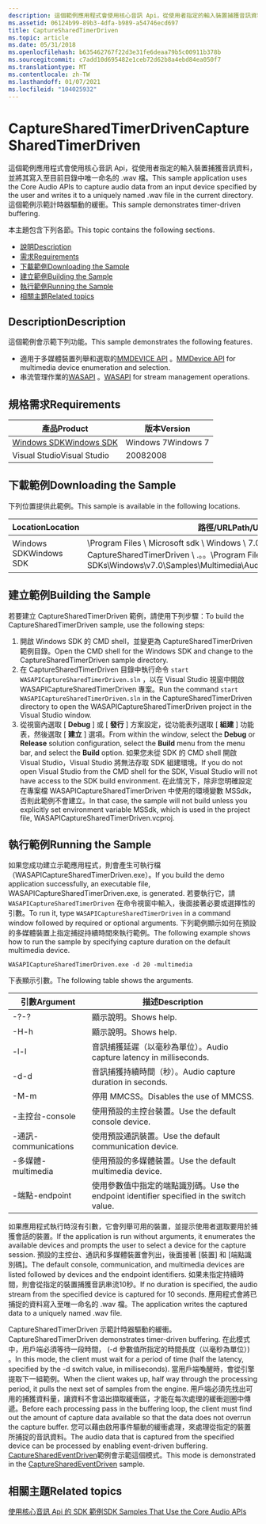 ```yaml
---
description: 這個範例應用程式會使用核心音訊 Api，從使用者指定的輸入裝置捕獲音訊資料，並將其寫入至目前目錄中唯一命名的 .wav 檔。 這個範例示範計時器驅動的緩衝。
ms.assetid: 06124b99-89b3-4dfa-b989-a54746ecd697
title: CaptureSharedTimerDriven
ms.topic: article
ms.date: 05/31/2018
ms.openlocfilehash: b635462767f22d3e31fe6deaa79b5c00911b378b
ms.sourcegitcommit: c7add10d695482e1ceb72d62b8a4ebd84ea050f7
ms.translationtype: MT
ms.contentlocale: zh-TW
ms.lasthandoff: 01/07/2021
ms.locfileid: "104025932"
---
```

# <a name="capturesharedtimerdriven"></a><span data-ttu-id="0b325-104">CaptureSharedTimerDriven</span><span class="sxs-lookup"><span data-stu-id="0b325-104">CaptureSharedTimerDriven</span></span>

<span data-ttu-id="0b325-105">這個範例應用程式會使用核心音訊 Api，從使用者指定的輸入裝置捕獲音訊資料，並將其寫入至目前目錄中唯一命名的 .wav 檔。</span><span class="sxs-lookup"><span data-stu-id="0b325-105">This sample application uses the Core Audio APIs to capture audio data from an input device specified by the user and writes it to a uniquely named .wav file in the current directory.</span></span> <span data-ttu-id="0b325-106">這個範例示範計時器驅動的緩衝。</span><span class="sxs-lookup"><span data-stu-id="0b325-106">This sample demonstrates timer-driven buffering.</span></span>

<span data-ttu-id="0b325-107">本主題包含下列各節。</span><span class="sxs-lookup"><span data-stu-id="0b325-107">This topic contains the following sections.</span></span>

-   [<span data-ttu-id="0b325-108">說明</span><span class="sxs-lookup"><span data-stu-id="0b325-108">Description</span></span>](#description)
-   [<span data-ttu-id="0b325-109">需求</span><span class="sxs-lookup"><span data-stu-id="0b325-109">Requirements</span></span>](#requirements)
-   [<span data-ttu-id="0b325-110">下載範例</span><span class="sxs-lookup"><span data-stu-id="0b325-110">Downloading the Sample</span></span>](#downloading-the-sample)
-   [<span data-ttu-id="0b325-111">建立範例</span><span class="sxs-lookup"><span data-stu-id="0b325-111">Building the Sample</span></span>](#building-the-sample)
-   [<span data-ttu-id="0b325-112">執行範例</span><span class="sxs-lookup"><span data-stu-id="0b325-112">Running the Sample</span></span>](#running-the-sample)
-   [<span data-ttu-id="0b325-113">相關主題</span><span class="sxs-lookup"><span data-stu-id="0b325-113">Related topics</span></span>](#related-topics)

## <a name="description"></a><span data-ttu-id="0b325-114">Description</span><span class="sxs-lookup"><span data-stu-id="0b325-114">Description</span></span>

<span data-ttu-id="0b325-115">這個範例會示範下列功能。</span><span class="sxs-lookup"><span data-stu-id="0b325-115">This sample demonstrates the following features.</span></span>

-   <span data-ttu-id="0b325-116">適用于多媒體裝置列舉和選取的[MMDEVICE API](mmdevice-api.md) 。</span><span class="sxs-lookup"><span data-stu-id="0b325-116">[MMDevice API](mmdevice-api.md) for multimedia device enumeration and selection.</span></span>
-   <span data-ttu-id="0b325-117">串流管理作業的[WASAPI](wasapi.md) 。</span><span class="sxs-lookup"><span data-stu-id="0b325-117">[WASAPI](wasapi.md) for stream management operations.</span></span>

## <a name="requirements"></a><span data-ttu-id="0b325-118">規格需求</span><span class="sxs-lookup"><span data-stu-id="0b325-118">Requirements</span></span>



| <span data-ttu-id="0b325-119">產品</span><span class="sxs-lookup"><span data-stu-id="0b325-119">Product</span></span>                                                        | <span data-ttu-id="0b325-120">版本</span><span class="sxs-lookup"><span data-stu-id="0b325-120">Version</span></span>   |
|----------------------------------------------------------------|-----------|
| [<span data-ttu-id="0b325-121">Windows SDK</span><span class="sxs-lookup"><span data-stu-id="0b325-121">Windows SDK</span></span>](https://msdn.microsoft.com/windowsvista/bb980924.aspx) | <span data-ttu-id="0b325-122">Windows 7</span><span class="sxs-lookup"><span data-stu-id="0b325-122">Windows 7</span></span> |
| <span data-ttu-id="0b325-123">Visual Studio</span><span class="sxs-lookup"><span data-stu-id="0b325-123">Visual Studio</span></span>                                                  | <span data-ttu-id="0b325-124">2008</span><span class="sxs-lookup"><span data-stu-id="0b325-124">2008</span></span>      |



 

## <a name="downloading-the-sample"></a><span data-ttu-id="0b325-125">下載範例</span><span class="sxs-lookup"><span data-stu-id="0b325-125">Downloading the Sample</span></span>

<span data-ttu-id="0b325-126">下列位置提供此範例。</span><span class="sxs-lookup"><span data-stu-id="0b325-126">This sample is available in the following locations.</span></span>



| <span data-ttu-id="0b325-127">Location</span><span class="sxs-lookup"><span data-stu-id="0b325-127">Location</span></span>    | <span data-ttu-id="0b325-128">路徑/URL</span><span class="sxs-lookup"><span data-stu-id="0b325-128">Path/URL</span></span>                                                                                                  |
|-------------|-----------------------------------------------------------------------------------------------------------|
| <span data-ttu-id="0b325-129">Windows SDK</span><span class="sxs-lookup"><span data-stu-id="0b325-129">Windows SDK</span></span> | <span data-ttu-id="0b325-130">\\Program Files \\ Microsoft sdk \\ Windows \\ 7.0 \\ 範例 \\ 多媒體 \\ 音訊 \\ CaptureSharedTimerDriven \\ .。。</span><span class="sxs-lookup"><span data-stu-id="0b325-130">\\Program Files\\Microsoft SDKs\\Windows\\v7.0\\Samples\\Multimedia\\Audio\\CaptureSharedTimerDriven\\...</span></span> |



 

## <a name="building-the-sample"></a><span data-ttu-id="0b325-131">建立範例</span><span class="sxs-lookup"><span data-stu-id="0b325-131">Building the Sample</span></span>

<span data-ttu-id="0b325-132">若要建立 CaptureSharedTimerDriven 範例，請使用下列步驟：</span><span class="sxs-lookup"><span data-stu-id="0b325-132">To build the CaptureSharedTimerDriven sample, use the following steps:</span></span>

1.  <span data-ttu-id="0b325-133">開啟 Windows SDK 的 CMD shell，並變更為 CaptureSharedTimerDriven 範例目錄。</span><span class="sxs-lookup"><span data-stu-id="0b325-133">Open the CMD shell for the Windows SDK and change to the CaptureSharedTimerDriven sample directory.</span></span>
2.  <span data-ttu-id="0b325-134">在 CaptureSharedTimerDriven 目錄中執行命令 `start WASAPICaptureSharedTimerDriven.sln` ，以在 Visual Studio 視窗中開啟 WASAPICaptureSharedTimerDriven 專案。</span><span class="sxs-lookup"><span data-stu-id="0b325-134">Run the command `start WASAPICaptureSharedTimerDriven.sln` in the CaptureSharedTimerDriven directory to open the WASAPICaptureSharedTimerDriven project in the Visual Studio window.</span></span>
3.  <span data-ttu-id="0b325-135">從視窗內選取 [ **Debug** ] 或 [ **發行** ] 方案設定，從功能表列選取 [ **組建** ] 功能表，然後選取 [ **建立** ] 選項。</span><span class="sxs-lookup"><span data-stu-id="0b325-135">From within the window, select the **Debug** or **Release** solution configuration, select the **Build** menu from the menu bar, and select the **Build** option.</span></span> <span data-ttu-id="0b325-136">如果您未從 SDK 的 CMD shell 開啟 Visual Studio，Visual Studio 將無法存取 SDK 組建環境。</span><span class="sxs-lookup"><span data-stu-id="0b325-136">If you do not open Visual Studio from the CMD shell for the SDK, Visual Studio will not have access to the SDK build environment.</span></span> <span data-ttu-id="0b325-137">在此情況下，除非您明確設定在專案檔 WASAPICaptureSharedTimerDriven 中使用的環境變數 MSSdk，否則此範例不會建立。</span><span class="sxs-lookup"><span data-stu-id="0b325-137">In that case, the sample will not build unless you explicitly set environment variable MSSdk, which is used in the project file, WASAPICaptureSharedTimerDriven.vcproj.</span></span>

## <a name="running-the-sample"></a><span data-ttu-id="0b325-138">執行範例</span><span class="sxs-lookup"><span data-stu-id="0b325-138">Running the Sample</span></span>

<span data-ttu-id="0b325-139">如果您成功建立示範應用程式，則會產生可執行檔（WASAPICaptureSharedTimerDriven.exe）。</span><span class="sxs-lookup"><span data-stu-id="0b325-139">If you build the demo application successfully, an executable file, WASAPICaptureSharedTimerDriven.exe, is generated.</span></span> <span data-ttu-id="0b325-140">若要執行它，請 `WASAPICaptureSharedTimerDriven` 在命令視窗中輸入，後面接著必要或選擇性的引數。</span><span class="sxs-lookup"><span data-stu-id="0b325-140">To run it, type `WASAPICaptureSharedTimerDriven` in a command window followed by required or optional arguments.</span></span> <span data-ttu-id="0b325-141">下列範例顯示如何在預設的多媒體裝置上指定捕捉持續時間來執行範例。</span><span class="sxs-lookup"><span data-stu-id="0b325-141">The following example shows how to run the sample by specifying capture duration on the default multimedia device.</span></span>

`WASAPICaptureSharedTimerDriven.exe -d 20 -multimedia`

<span data-ttu-id="0b325-142">下表顯示引數。</span><span class="sxs-lookup"><span data-stu-id="0b325-142">The following table shows the arguments.</span></span>

| <span data-ttu-id="0b325-143">引數</span><span class="sxs-lookup"><span data-stu-id="0b325-143">Argument</span></span>        | <span data-ttu-id="0b325-144">描述</span><span class="sxs-lookup"><span data-stu-id="0b325-144">Description</span></span>                                                |
|-----------------|------------------------------------------------------------|
| <span data-ttu-id="0b325-145">-?</span><span class="sxs-lookup"><span data-stu-id="0b325-145">-?</span></span>              | <span data-ttu-id="0b325-146">顯示說明。</span><span class="sxs-lookup"><span data-stu-id="0b325-146">Shows help.</span></span>                                                |
| <span data-ttu-id="0b325-147">-H</span><span class="sxs-lookup"><span data-stu-id="0b325-147">-h</span></span>              | <span data-ttu-id="0b325-148">顯示說明。</span><span class="sxs-lookup"><span data-stu-id="0b325-148">Shows help.</span></span>                                                |
| <span data-ttu-id="0b325-149">-l</span><span class="sxs-lookup"><span data-stu-id="0b325-149">-l</span></span>              | <span data-ttu-id="0b325-150">音訊捕獲延遲（以毫秒為單位）。</span><span class="sxs-lookup"><span data-stu-id="0b325-150">Audio capture latency in milliseconds.</span></span>                     |
| <span data-ttu-id="0b325-151">-d</span><span class="sxs-lookup"><span data-stu-id="0b325-151">-d</span></span>              | <span data-ttu-id="0b325-152">音訊捕獲持續時間（秒）。</span><span class="sxs-lookup"><span data-stu-id="0b325-152">Audio capture duration in seconds.</span></span>                         |
| <span data-ttu-id="0b325-153">-M</span><span class="sxs-lookup"><span data-stu-id="0b325-153">-m</span></span>              | <span data-ttu-id="0b325-154">停用 MMCSS。</span><span class="sxs-lookup"><span data-stu-id="0b325-154">Disables the use of MMCSS.</span></span>                                 |
| <span data-ttu-id="0b325-155">-主控台</span><span class="sxs-lookup"><span data-stu-id="0b325-155">-console</span></span>        | <span data-ttu-id="0b325-156">使用預設的主控台裝置。</span><span class="sxs-lookup"><span data-stu-id="0b325-156">Use the default console device.</span></span>                            |
| <span data-ttu-id="0b325-157">-通訊</span><span class="sxs-lookup"><span data-stu-id="0b325-157">-communications</span></span> | <span data-ttu-id="0b325-158">使用預設通訊裝置。</span><span class="sxs-lookup"><span data-stu-id="0b325-158">Use the default communication device.</span></span>                      |
| <span data-ttu-id="0b325-159">-多媒體</span><span class="sxs-lookup"><span data-stu-id="0b325-159">-multimedia</span></span>     | <span data-ttu-id="0b325-160">使用預設的多媒體裝置。</span><span class="sxs-lookup"><span data-stu-id="0b325-160">Use the default multimedia device.</span></span>                         |
| <span data-ttu-id="0b325-161">-端點</span><span class="sxs-lookup"><span data-stu-id="0b325-161">-endpoint</span></span>       | <span data-ttu-id="0b325-162">使用參數值中指定的端點識別碼。</span><span class="sxs-lookup"><span data-stu-id="0b325-162">Use the endpoint identifier specified in the switch value.</span></span> |



 

<span data-ttu-id="0b325-163">如果應用程式執行時沒有引數，它會列舉可用的裝置，並提示使用者選取要用於捕獲會話的裝置。</span><span class="sxs-lookup"><span data-stu-id="0b325-163">If the application is run without arguments, it enumerates the available devices and prompts the user to select a device for the capture session.</span></span> <span data-ttu-id="0b325-164">預設的主控台、通訊和多媒體裝置會列出，後面接著 [裝置] 和 [端點識別碼]。</span><span class="sxs-lookup"><span data-stu-id="0b325-164">The default console, communication, and multimedia devices are listed followed by devices and the endpoint identifiers.</span></span> <span data-ttu-id="0b325-165">如果未指定持續時間，則會從指定的裝置捕獲音訊串流10秒。</span><span class="sxs-lookup"><span data-stu-id="0b325-165">If no duration is specified, the audio stream from the specified device is captured for 10 seconds.</span></span> <span data-ttu-id="0b325-166">應用程式會將已捕捉的資料寫入至唯一命名的 .wav 檔。</span><span class="sxs-lookup"><span data-stu-id="0b325-166">The application writes the captured data to a uniquely named .wav file.</span></span>

<span data-ttu-id="0b325-167">CaptureSharedTimerDriven 示範計時器驅動的緩衝。</span><span class="sxs-lookup"><span data-stu-id="0b325-167">CaptureSharedTimerDriven demonstrates timer-driven buffering.</span></span> <span data-ttu-id="0b325-168">在此模式中，用戶端必須等待一段時間， (-d 參數值所指定的時間長度（以毫秒為單位）) 。</span><span class="sxs-lookup"><span data-stu-id="0b325-168">In this mode, the client must wait for a period of time (half the latency, specified by the -d switch value, in milliseconds).</span></span> <span data-ttu-id="0b325-169">當用戶端喚醒時，會從引擎提取下一組範例。</span><span class="sxs-lookup"><span data-stu-id="0b325-169">When the client wakes up, half way through the processing period, it pulls the next set of samples from the engine.</span></span> <span data-ttu-id="0b325-170">用戶端必須先找出可用的捕獲資料量，讓資料不會溢出擷取緩衝區，才能在每次處理的緩衝迴圈中傳遞。</span><span class="sxs-lookup"><span data-stu-id="0b325-170">Before each processing pass in the buffering loop, the client must find out the amount of capture data available so that the data does not overrun the capture buffer.</span></span> <span data-ttu-id="0b325-171">您可以藉由啟用事件驅動的緩衝處理，來處理從指定的裝置所捕捉的音訊資料。</span><span class="sxs-lookup"><span data-stu-id="0b325-171">The audio data that is captured from the specified device can be processed by enabling event-driven buffering.</span></span> <span data-ttu-id="0b325-172">[CaptureSharedEventDriven](capturesharedeventdriven.md)範例會示範這個模式。</span><span class="sxs-lookup"><span data-stu-id="0b325-172">This mode is demonstrated in the [CaptureSharedEventDriven](capturesharedeventdriven.md) sample.</span></span>

## <a name="related-topics"></a><span data-ttu-id="0b325-173">相關主題</span><span class="sxs-lookup"><span data-stu-id="0b325-173">Related topics</span></span>

<dl> <dt>

[<span data-ttu-id="0b325-174">使用核心音訊 Api 的 SDK 範例</span><span class="sxs-lookup"><span data-stu-id="0b325-174">SDK Samples That Use the Core Audio APIs</span></span>](sdk-samples-that-use-the-core-audio-apis.md)
</dt> </dl>

 

 



